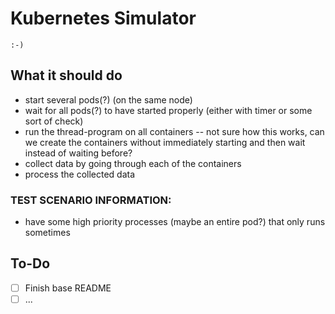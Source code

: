 # Kubernetes Simulator
```
:-)
```

## What it should do
* start several pods(?) (on the same node)
* wait for all pods(?) to have started properly (either with timer or some sort of check)
* run the thread-program on all containers -- not sure how this works, can we create the containers without immediately starting and then wait instead of waiting before?
* collect data by going through each of the containers
* process the collected data


### TEST SCENARIO INFORMATION:
* have some high priority processes (maybe an entire pod?) that only runs sometimes


## To-Do
- [ ] Finish base README
- [ ] ...
